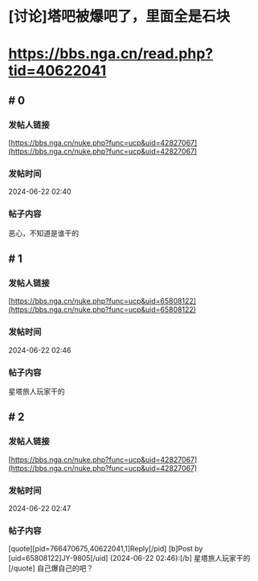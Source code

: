 # [讨论]塔吧被爆吧了，里面全是石块
# https://bbs.nga.cn/read.php?tid=40622041

## \# 0
### 发帖人链接
[https://bbs.nga.cn/nuke.php?func=ucp&uid=42827067](https://bbs.nga.cn/nuke.php?func=ucp&uid=42827067)
### 发帖时间
2024-06-22 02:40
### 帖子内容
恶心，不知道是谁干的
## \# 1
### 发帖人链接
[https://bbs.nga.cn/nuke.php?func=ucp&uid=65808122](https://bbs.nga.cn/nuke.php?func=ucp&uid=65808122)
### 发帖时间
2024-06-22 02:46
### 帖子内容
星塔旅人玩家干的
## \# 2
### 发帖人链接
[https://bbs.nga.cn/nuke.php?func=ucp&uid=42827067](https://bbs.nga.cn/nuke.php?func=ucp&uid=42827067)
### 发帖时间
2024-06-22 02:47
### 帖子内容
[quote][pid=766470675,40622041,1]Reply[/pid] [b]Post by [uid=65808122]JY-9805[/uid] (2024-06-22 02:46):[/b]
星塔旅人玩家干的[/quote]
自己爆自己的吧？
